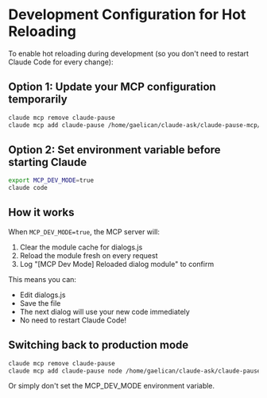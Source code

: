 # Development Configuration for Hot Reloading

To enable hot reloading during development (so you don't need to restart Claude Code for every change):

## Option 1: Update your MCP configuration temporarily

```bash
claude mcp remove claude-pause
claude mcp add claude-pause /home/gaelican/claude-ask/claude-pause-mcp/dev.sh
```

## Option 2: Set environment variable before starting Claude

```bash
export MCP_DEV_MODE=true
claude code
```

## How it works

When `MCP_DEV_MODE=true`, the MCP server will:
1. Clear the module cache for dialogs.js
2. Reload the module fresh on every request
3. Log "[MCP Dev Mode] Reloaded dialog module" to confirm

This means you can:
- Edit dialogs.js
- Save the file
- The next dialog will use your new code immediately
- No need to restart Claude Code!

## Switching back to production mode

```bash
claude mcp remove claude-pause
claude mcp add claude-pause node /home/gaelican/claude-ask/claude-pause-mcp/src/index.js
```

Or simply don't set the MCP_DEV_MODE environment variable.